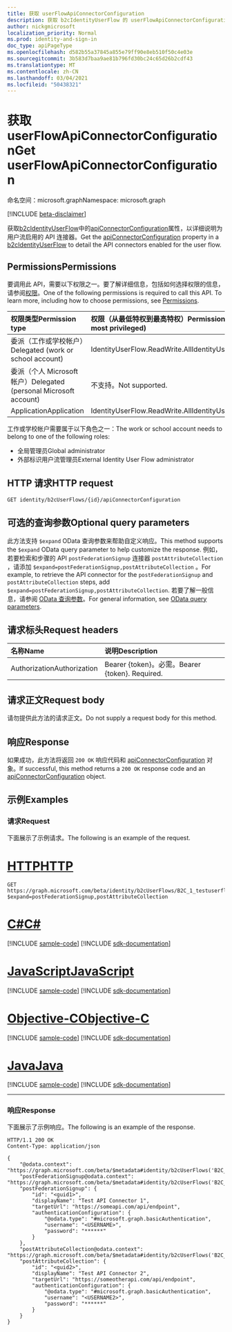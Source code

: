 ```yaml
---
title: 获取 userFlowApiConnectorConfiguration
description: 获取 b2cIdentityUserFlow 的 userFlowApiConnectorConfiguration 属性。
author: nickgmicrosoft
localization_priority: Normal
ms.prod: identity-and-sign-in
doc_type: apiPageType
ms.openlocfilehash: d582b55a37845a855e79ff90e8eb510f50c4e03e
ms.sourcegitcommit: 3b583d7baa9ae81b796fd30bc24c65d26b2cdf43
ms.translationtype: MT
ms.contentlocale: zh-CN
ms.lasthandoff: 03/04/2021
ms.locfileid: "50438321"
---
```

# <a name="get-userflowapiconnectorconfiguration"></a><span data-ttu-id="cf6aa-103">获取 userFlowApiConnectorConfiguration</span><span class="sxs-lookup"><span data-stu-id="cf6aa-103">Get userFlowApiConnectorConfiguration</span></span>

<span data-ttu-id="cf6aa-104">命名空间：microsoft.graph</span><span class="sxs-lookup"><span data-stu-id="cf6aa-104">Namespace: microsoft.graph</span></span>

[!INCLUDE [beta-disclaimer](../../includes/beta-disclaimer.md)]

<span data-ttu-id="cf6aa-105">获取[b2cIdentityUserFlow](../resources/userFlowApiConnectorConfiguration.md)中的[apiConnectorConfiguration](../resources/userflowapiconnectorconfiguration.md)属性，以详细说明为用户流启用的 API 连接器。</span><span class="sxs-lookup"><span data-stu-id="cf6aa-105">Get the [apiConnectorConfiguration](../resources/userflowapiconnectorconfiguration.md) property in a [b2cIdentityUserFlow](../resources/userFlowApiConnectorConfiguration.md) to detail the API connectors enabled for the user flow.</span></span>

## <a name="permissions"></a><span data-ttu-id="cf6aa-106">Permissions</span><span class="sxs-lookup"><span data-stu-id="cf6aa-106">Permissions</span></span>

<span data-ttu-id="cf6aa-p101">要调用此 API，需要以下权限之一。要了解详细信息，包括如何选择权限的信息，请参阅[权限](/graph/permissions-reference)。</span><span class="sxs-lookup"><span data-stu-id="cf6aa-p101">One of the following permissions is required to call this API. To learn more, including how to choose permissions, see [Permissions](/graph/permissions-reference).</span></span>

|<span data-ttu-id="cf6aa-109">权限类型</span><span class="sxs-lookup"><span data-stu-id="cf6aa-109">Permission type</span></span>      | <span data-ttu-id="cf6aa-110">权限（从最低特权到最高特权）</span><span class="sxs-lookup"><span data-stu-id="cf6aa-110">Permissions (from least to most privileged)</span></span>              |
|:--------------------|:---------------------------------------------------------|
|<span data-ttu-id="cf6aa-111">委派（工作或学校帐户）</span><span class="sxs-lookup"><span data-stu-id="cf6aa-111">Delegated (work or school account)</span></span>|<span data-ttu-id="cf6aa-112">IdentityUserFlow.ReadWrite.All</span><span class="sxs-lookup"><span data-stu-id="cf6aa-112">IdentityUserFlow.ReadWrite.All</span></span>|
|<span data-ttu-id="cf6aa-113">委派（个人 Microsoft 帐户）</span><span class="sxs-lookup"><span data-stu-id="cf6aa-113">Delegated (personal Microsoft account)</span></span>| <span data-ttu-id="cf6aa-114">不支持。</span><span class="sxs-lookup"><span data-stu-id="cf6aa-114">Not supported.</span></span>|
|<span data-ttu-id="cf6aa-115">Application</span><span class="sxs-lookup"><span data-stu-id="cf6aa-115">Application</span></span>|<span data-ttu-id="cf6aa-116">IdentityUserFlow.ReadWrite.All</span><span class="sxs-lookup"><span data-stu-id="cf6aa-116">IdentityUserFlow.ReadWrite.All</span></span>|

<span data-ttu-id="cf6aa-117">工作或学校帐户需要属于以下角色之一：</span><span class="sxs-lookup"><span data-stu-id="cf6aa-117">The work or school account needs to belong to one of the following roles:</span></span>

* <span data-ttu-id="cf6aa-118">全局管理员</span><span class="sxs-lookup"><span data-stu-id="cf6aa-118">Global administrator</span></span>
* <span data-ttu-id="cf6aa-119">外部标识用户流管理员</span><span class="sxs-lookup"><span data-stu-id="cf6aa-119">External Identity User Flow administrator</span></span>

## <a name="http-request"></a><span data-ttu-id="cf6aa-120">HTTP 请求</span><span class="sxs-lookup"><span data-stu-id="cf6aa-120">HTTP request</span></span>

<!-- {
  "blockType": "ignored"
}
-->

``` http
GET identity/b2cUserFlows/{id}/apiConnectorConfiguration
```

## <a name="optional-query-parameters"></a><span data-ttu-id="cf6aa-121">可选的查询参数</span><span class="sxs-lookup"><span data-stu-id="cf6aa-121">Optional query parameters</span></span>

<span data-ttu-id="cf6aa-122">此方法支持 `$expand` OData 查询参数来帮助自定义响应。</span><span class="sxs-lookup"><span data-stu-id="cf6aa-122">This method supports the `$expand` OData query parameter to help customize the response.</span></span> <span data-ttu-id="cf6aa-123">例如，若要检索和步骤的 API `postFederationSignup` 连接器 `postAttributeCollection` ，请添加 `$expand=postFederationSignup,postAttributeCollection` 。</span><span class="sxs-lookup"><span data-stu-id="cf6aa-123">For example, to retrieve the API connector for the `postFederationSignup` and `postAttributeCollection` steps, add `$expand=postFederationSignup,postAttributeCollection`.</span></span> <span data-ttu-id="cf6aa-124">若要了解一般信息，请参阅 [OData 查询参数](/graph/query-parameters)。</span><span class="sxs-lookup"><span data-stu-id="cf6aa-124">For general information, see [OData query parameters](/graph/query-parameters).</span></span>

## <a name="request-headers"></a><span data-ttu-id="cf6aa-125">请求标头</span><span class="sxs-lookup"><span data-stu-id="cf6aa-125">Request headers</span></span>

|<span data-ttu-id="cf6aa-126">名称</span><span class="sxs-lookup"><span data-stu-id="cf6aa-126">Name</span></span>|<span data-ttu-id="cf6aa-127">说明</span><span class="sxs-lookup"><span data-stu-id="cf6aa-127">Description</span></span>|
|:---|:---|
|<span data-ttu-id="cf6aa-128">Authorization</span><span class="sxs-lookup"><span data-stu-id="cf6aa-128">Authorization</span></span>|<span data-ttu-id="cf6aa-p103">Bearer {token}。必需。</span><span class="sxs-lookup"><span data-stu-id="cf6aa-p103">Bearer {token}. Required.</span></span>|

## <a name="request-body"></a><span data-ttu-id="cf6aa-131">请求正文</span><span class="sxs-lookup"><span data-stu-id="cf6aa-131">Request body</span></span>

<span data-ttu-id="cf6aa-132">请勿提供此方法的请求正文。</span><span class="sxs-lookup"><span data-stu-id="cf6aa-132">Do not supply a request body for this method.</span></span>

## <a name="response"></a><span data-ttu-id="cf6aa-133">响应</span><span class="sxs-lookup"><span data-stu-id="cf6aa-133">Response</span></span>

<span data-ttu-id="cf6aa-134">如果成功，此方法将返回 `200 OK` 响应代码和 [apiConnectorConfiguration](../resources/userflowapiconnectorconfiguration.md) 对象。</span><span class="sxs-lookup"><span data-stu-id="cf6aa-134">If successful, this method returns a `200 OK` response code and an [apiConnectorConfiguration](../resources/userflowapiconnectorconfiguration.md) object.</span></span>

## <a name="examples"></a><span data-ttu-id="cf6aa-135">示例</span><span class="sxs-lookup"><span data-stu-id="cf6aa-135">Examples</span></span>

### <a name="request"></a><span data-ttu-id="cf6aa-136">请求</span><span class="sxs-lookup"><span data-stu-id="cf6aa-136">Request</span></span>

<span data-ttu-id="cf6aa-137">下面展示了示例请求。</span><span class="sxs-lookup"><span data-stu-id="cf6aa-137">The following is an example of the request.</span></span>


# <a name="http"></a>[<span data-ttu-id="cf6aa-138">HTTP</span><span class="sxs-lookup"><span data-stu-id="cf6aa-138">HTTP</span></span>](#tab/http)
<!-- {
  "blockType": "request",
  "name": "get_b2cuserflows-apiconnectorconfiguration"
}
-->

``` http
GET https://graph.microsoft.com/beta/identity/b2cUserFlows/B2C_1_testuserflow/apiConnectorConfiguration?$expand=postFederationSignup,postAttributeCollection
```
# <a name="c"></a>[<span data-ttu-id="cf6aa-139">C#</span><span class="sxs-lookup"><span data-stu-id="cf6aa-139">C#</span></span>](#tab/csharp)
[!INCLUDE [sample-code](../includes/snippets/csharp/get-b2cuserflows-apiconnectorconfiguration-csharp-snippets.md)]
[!INCLUDE [sdk-documentation](../includes/snippets/snippets-sdk-documentation-link.md)]

# <a name="javascript"></a>[<span data-ttu-id="cf6aa-140">JavaScript</span><span class="sxs-lookup"><span data-stu-id="cf6aa-140">JavaScript</span></span>](#tab/javascript)
[!INCLUDE [sample-code](../includes/snippets/javascript/get-b2cuserflows-apiconnectorconfiguration-javascript-snippets.md)]
[!INCLUDE [sdk-documentation](../includes/snippets/snippets-sdk-documentation-link.md)]

# <a name="objective-c"></a>[<span data-ttu-id="cf6aa-141">Objective-C</span><span class="sxs-lookup"><span data-stu-id="cf6aa-141">Objective-C</span></span>](#tab/objc)
[!INCLUDE [sample-code](../includes/snippets/objc/get-b2cuserflows-apiconnectorconfiguration-objc-snippets.md)]
[!INCLUDE [sdk-documentation](../includes/snippets/snippets-sdk-documentation-link.md)]

# <a name="java"></a>[<span data-ttu-id="cf6aa-142">Java</span><span class="sxs-lookup"><span data-stu-id="cf6aa-142">Java</span></span>](#tab/java)
[!INCLUDE [sample-code](../includes/snippets/java/get-b2cuserflows-apiconnectorconfiguration-java-snippets.md)]
[!INCLUDE [sdk-documentation](../includes/snippets/snippets-sdk-documentation-link.md)]

---


### <a name="response"></a><span data-ttu-id="cf6aa-143">响应</span><span class="sxs-lookup"><span data-stu-id="cf6aa-143">Response</span></span>

<span data-ttu-id="cf6aa-144">下面展示了示例响应。</span><span class="sxs-lookup"><span data-stu-id="cf6aa-144">The following is an example of the response.</span></span>

<!-- {
  "blockType": "response",
  "truncated": true,
  "@odata.type": "microsoft.graph.userFlowApiConnectorConfiguration"
}
-->

``` http
HTTP/1.1 200 OK
Content-Type: application/json

{
    "@odata.context": "https://graph.microsoft.com/beta/$metadata#identity/b2cUserFlows('B2C_1_testuserflow')/apiConnectorConfiguration(postFederationSignup(),postAttributeCollection())",
    "postFederationSignup@odata.context": "https://graph.microsoft.com/beta/$metadata#identity/b2cUserFlows('B2C_1_testuserflow')/apiConnectorConfiguration/microsoft.graph.userFlowApiConnectorConfiguration/postFederationSignup/$entity",
    "postFederationSignup": {
        "id": "<guid1>",
        "displayName": "Test API Connector 1",
        "targetUrl": "https://someapi.com/api/endpoint",
        "authenticationConfiguration": {
            "@odata.type": "#microsoft.graph.basicAuthentication",
            "username": "<USERNAME>",
            "password": "******"
        }
    },
    "postAttributeCollection@odata.context": "https://graph.microsoft.com/beta/$metadata#identity/b2cUserFlows('B2C_1_testuserflow')/apiConnectorConfiguration/microsoft.graph.userFlowApiConnectorConfiguration/microsoft.graph.userFlowApiConnectorConfiguration/postAttributeCollection/$entity",
    "postAttributeCollection": {
        "id": "<guid2>",
        "displayName": "Test API Connector 2",
        "targetUrl": "https://someotherapi.com/api/endpoint",
        "authenticationConfiguration": {
            "@odata.type": "#microsoft.graph.basicAuthentication",
            "username": "<USERNAME2>",
            "password": "******"
        }
    }
}
```
